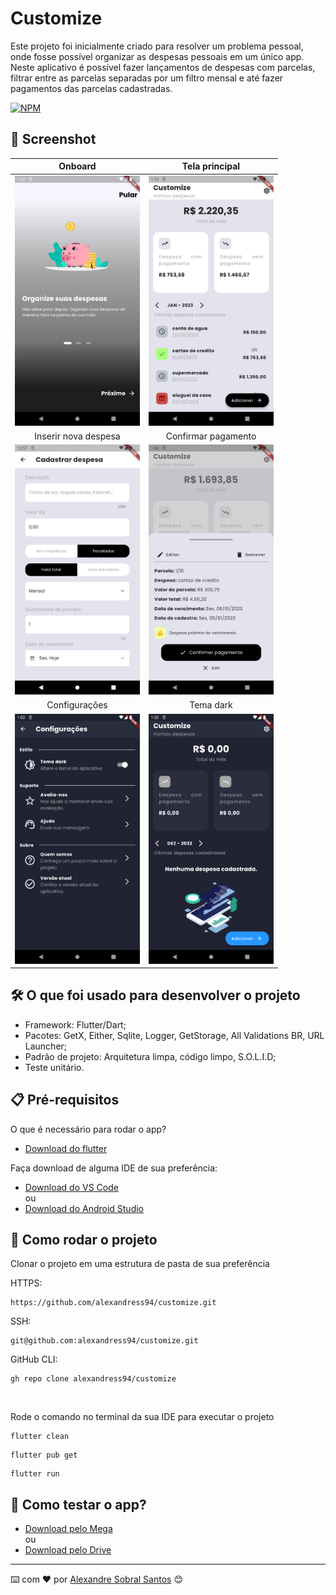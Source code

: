 # Customize

Este projeto foi inicialmente criado para resolver um problema pessoal, onde fosse possível organizar
as despesas pessoais em um único app. Neste aplicativo é possível fazer lançamentos de despesas com parcelas,
filtrar entre as parcelas separadas por um filtro mensal e até fazer pagamentos das parcelas cadastradas.

[![NPM](https://img.shields.io/npm/l/react)](https://github.com/alexandress94/customize/blob/master/LICENCE) 

## 📄 Screenshot


Onboard                    |  Tela principal 
:-------------------------:|:-------------------------:
<img src="https://github.com/alexandress94/customize/blob/master/assets/screenshot/1.png" width="200" height="400">  |  <img src="https://github.com/alexandress94/customize/blob/master/assets/screenshot/3.png" width="200" height="400">
Inserir nova despesa            | Confirmar pagamento 
<img src="https://github.com/alexandress94/customize/blob/master/assets/screenshot/4.png" width="200" height="400">  |  <img src="https://github.com/alexandress94/customize/blob/master/assets/screenshot/5.png" width="200" height="400">
Configurações             |  Tema dark
<img src="https://github.com/alexandress94/customize/blob/master/assets/screenshot/6.png" width="200" height="400">  |  <img src="https://github.com/alexandress94/customize/blob/master/assets/screenshot/7.png" width="200" height="400">


## 🛠️ O que foi usado para desenvolver o projeto

- Framework: Flutter/Dart;
- Pacotes: GetX, Either, Sqlite, Logger, GetStorage, All Validations BR, URL Launcher;
- Padrão de projeto: Arquitetura limpa, código limpo, S.O.L.I.D;
- Teste unitário.

## 📋 Pré-requisitos

O que é necessário para rodar o app?

- <a href="https://docs.flutter.dev/get-started/install" target="_blank">Download do flutter</a>

Faça download de alguma IDE de sua preferência:

- <a href="https://code.visualstudio.com/?wt.mc_id=vscom_downloads" target="_blank">Download do VS Code</a>
<br> ou 
- <a href="https://developer.android.com/studio" target="_blank">Download do Android Studio</a>


## 🔧 Como rodar o projeto

Clonar o projeto em uma estrutura de pasta de sua preferência

HTTPS:

```
https://github.com/alexandress94/customize.git
```

SSH:

```
git@github.com:alexandress94/customize.git
```

GitHub CLI:

```
gh repo clone alexandress94/customize
```

<br>

Rode o comando no terminal da sua IDE para executar o projeto

```
flutter clean
```

```
flutter pub get
```

```
flutter run
```

## 🎁 Como testar o app?

- <a href="https://mega.nz/file/tPglHKTL#D_e6wM-FyT84ApEx4k3x8H6LWK3QAYTmOrMU255SQYg" target="_blank">Download pelo Mega</a>
<br> ou 
- <a href="https://drive.google.com/file/d/1QBQt3GDt7cMfjQMtqKRwa4eFMoeUjYDl/view?usp=share_link" target="_blank">Download pelo Drive</a>




---
⌨️ com ❤️ por [Alexandre Sobral Santos](https://github.com/alexandress94) 😊
